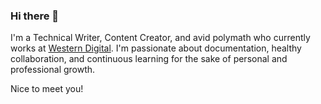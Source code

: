 ### Hi there 👋

I'm a Technical Writer, Content Creator, and avid polymath who currently works at [Western Digital](https://www.westerndigital.com/). I'm passionate about documentation, healthy collaboration, and continuous learning for the sake of personal and professional growth.

Nice to meet you!
